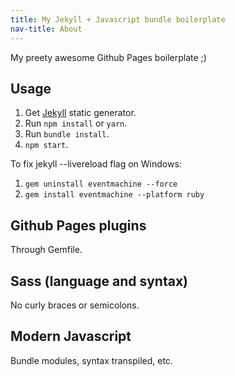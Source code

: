 ```yaml
---
title: My Jekyll + Javascript bundle boilerplate
nav-title: About
---
```


My preety awesome Github Pages boilerplate ;)

## Usage

1. Get [Jekyll](https://jekyllrb.com/) static generator.
2. Run `npm install` or `yarn`.
3. Run `bundle install`.
4. `npm start`.

To fix jekyll --livereload flag on Windows:

1. `gem uninstall eventmachine --force`
2. `gem install eventmachine --platform ruby`

## Github Pages plugins

Through Gemfile.

## Sass (language and syntax)

No curly braces or semicolons.

## Modern Javascript

Bundle modules, syntax transpiled, etc.
